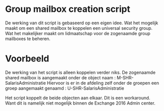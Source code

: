 # Group mailbox creation script
De werking van dit script is gebaseerd op een eigen idee. Wat het mogelijk maakt om een shared mailbox te koppelen een universal security group.
Wat het makelijker maakt om lidmaatschap voor de zogenaamde group mailboxes te beheren. 

# Voorbeeld
De werking van het script is alleen koppelen verder niks.
De zogenaamde shared mailbox is aangemaakt onder de object naam : M-SHR-SalarisAdministratie
Hiervoor is er in de afdeling zelf onder de groepen een groep aangemaakt genaamd : U-SHR-SalarisAdministratie

Het script koppelt de beide objecten aan elkaar. Dit is een workaround. Want dit is namelijk niet mogelijk binnen de Exchange 2016 Admin center.
